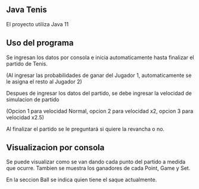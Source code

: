 ## Java Tenis

El proyecto utiliza Java 11


## Uso del programa

Se ingresan los datos por consola e inicia automaticamente hasta finalizar el partido de Tenis.

(Al ingresar las probabilidades de ganar del Jugador 1, automaticamente se le asigna el resto al Jugador 2)

Despues de ingresar los datos del partido, se debe ingresar la velocidad de simulacion de partido

(Opcion 1 para velocidad Normal, opcion 2 para velocidad x2, opcion 3 para velocidad x2.5)

Al finalizar el partido se le preguntará si quiere la revancha o no.

## Visualizacion por consola

Se puede visualizar como se van dando cada punto del partido a medida que ocurre.
Tambien se muestra los ganadores de cada Point, Game y Set.

En la seccion Ball se indica quien tiene el saque actualmente.

